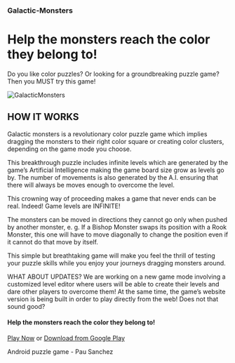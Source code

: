 ### Galactic-Monsters

# Help the monsters reach the color they belong to!

Do you like color puzzles? Or looking for a groundbreaking puzzle game? Then you MUST try this game!

![GalacticMonsters](https://www.pausanchezv.com/assets/galactic-monsters/img/bg-share-small.png)

## HOW IT WORKS
Galactic monsters is a revolutionary color puzzle game which implies dragging the monsters to their right color square or creating color clusters, depending on the game mode you choose.

This breakthrough puzzle includes infinite levels which are generated by the game’s Artificial Intelligence making the game board size grow as levels go by. The number of movements is also generated by the A.I. ensuring that there will always be moves enough to overcome the level.

This crowning way of proceeding makes a game that never ends can be real. Indeed! Game levels are INFINITE!

The monsters can be moved in directions they cannot go only when pushed by another monster, e. g. If a Bishop Monster swaps its position with a Rook Monster, this one will have to move diagonally to change the position even if it cannot do that move by itself.

This simple but breathtaking game will make you feel the thrill of testing your puzzle skills while you enjoy your journeys dragging monsters around.

WHAT ABOUT UPDATES?
We are working on a new game mode involving a customized level editor where users will be able to create their levels and dare other players to overcome them! At the same time, the game’s website version is being built in order to play directly from the web! Does not that sound good?

#### Help the monsters reach the color they belong to!

[Play Now](https://www.pausanchezv.com/galactic-monsters)
or [Download from Google Play](https://play.google.com/store/apps/details?id=com.pausanchezv.puzzle)

Android puzzle game - Pau Sanchez
